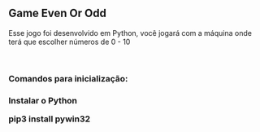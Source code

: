 <h2>Game Even Or Odd</h2>
<p>Esse jogo foi desenvolvido em Python, você jogará com a máquina onde terá que escolher números de 0 - 10</p>
<br>
<h3>Comandos para inicialização:<h3>
<p>Instalar o Python</p>
<p>pip3 install pywin32</p>